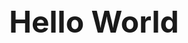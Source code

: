 <div align = "center"><font size="28" ><b>Hello World</b></font></div>
<div><img style="display: block; margin: 0 auto;" src="https://typora-1300671906.cos.ap-nanjing.myqcloud.com/img/PicsArt_11-15-01.01.02.png" alt="" /></div>
